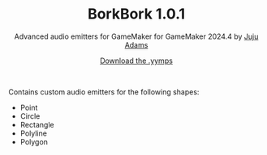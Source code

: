 <h1 align="center">BorkBork 1.0.1</h1>

<p align="center">Advanced audio emitters for GameMaker for GameMaker 2024.4 by <a href="https://www.jujuadams.com/" target="_blank">Juju Adams</a></p>

<p align="center"><a href="https://github.com/JujuAdams/BorkBork/releases/">Download the .yymps</a></p>

&nbsp;

Contains custom audio emitters for the following shapes:
- Point
- Circle
- Rectangle
- Polyline
- Polygon
